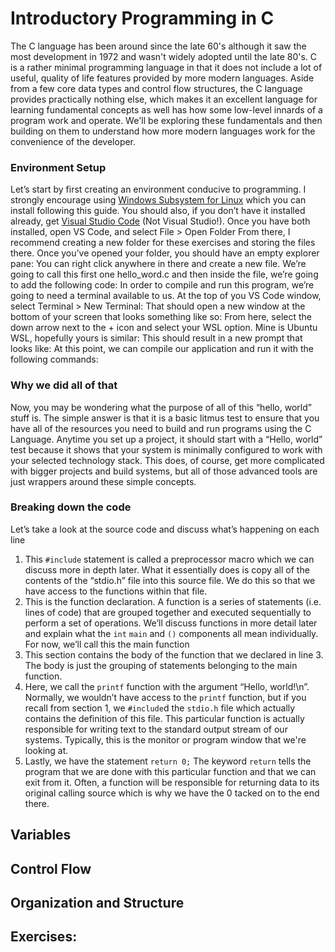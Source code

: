# Introductory Programming in C

The C language has been around since the late 60's although it saw the most development in 1972 and wasn't widely adopted until the late 80's. C is a rather minimal programming language in that it does not include a lot of useful, quality of life features provided by more modern languages. Aside from a few core data types and control flow structures, the C language provides practically nothing else, which makes it an excellent language for learning fundamental concepts as well has how some low-level innards of a program work and operate. We'll be exploring these fundamentals and then building on them to understand how more modern languages work for the convenience of the developer.

### Environment Setup
Let’s start by first creating an environment conducive to programming. I strongly encourage using [Windows Subsystem for Linux](https://learn.microsoft.com/en-us/windows/wsl/install) which you can install following this guide. You should also, if you don’t have it installed already, get [Visual Studio Code](https://code.visualstudio.com/) (Not Visual Studio!). Once you have both installed, open VS Code, and select File > Open Folder
[](images/introduction_to_c_open_folder.PNG)
From there, I recommend creating a new folder for these exercises and storing the files there. Once you’ve opened your folder, you should have an empty explorer pane:
[](images/introduction_to_c_empty_explorer.PNG)
You can right click anywhere in there and create a new file. We’re going to call this first one hello_word.c and then inside the file, we’re going to add the following code:
[](images/introduction_to_c_hello_world.PNG)
In order to compile and run this program, we’re going to need a terminal available to us. At the top of you VS Code window, select Terminal > New Terminal:
[](images/introduction_to_c_new_terminal.PNG)
That should open a new window at the bottom of your screen that looks something like so:
[](images/introduction_to_c_empty_terminal.PNG)
From here, select the down arrow next to the + icon and select your WSL option. Mine is Ubuntu WSL, hopefully yours is similar:
[](images/introduction_to_c_wsl_select.PNG)
This should result in a new prompt that looks like:
[](images/introduction_to_c_wsl_terminal.PNG)
At this point, we can compile our application and run it with the following commands:
[](images/introduction_to_c_code_execution.PNG)

### Why we did all of that
Now, you may be wondering what the purpose of all of this “hello, world” stuff is. The simple answer is that it is a basic litmus test to ensure that you have all of the resources you need to build and run programs using the C Language. Anytime you set up a project, it should start with a “Hello, world” test because it shows that your system is minimally configured to work with your selected technology stack. This does, of course, get more complicated with bigger projects and build systems, but all of those advanced tools are just wrappers around these simple concepts.

### Breaking down the code
Let’s take a look at the source code and discuss what’s happening on each line
[](images/introduction_to_c_code_annotated.PNG)
1. This `#include` statement is called a preprocessor macro which we can discuss more in depth later. What it essentially does is copy all of the contents of the “stdio.h” file into this source file. We do this so that we have access to the functions within that file.
2. This is the function declaration. A function is a series of statements (i.e. lines of code) that are grouped together and executed sequentially to perform a set of operations. We’ll discuss functions in more detail later and explain what the `int` `main` and `()` components all mean individually. For now, we’ll call this the main function
3. This section contains the body of the function that we declared in line 3. The body is just the grouping of statements belonging to the main function.
4. Here, we call the `printf` function with the argument “Hello, world!\n”. Normally, we wouldn’t have access to the `printf` function, but if you recall from section 1, we `#include`d the `stdio.h` file which actually contains the definition of this file. This particular function is actually responsible for writing text to the standard output stream of our systems. Typically, this is the monitor or program window that we're looking at.
5. Lastly, we have the statement `return 0;` The keyword `return` tells the program that we are done with this particular function and that we can exit from it. Often, a function will be responsible for returning data to its original calling source which is why we have the 0 tacked on to the end there.

## Variables
## Control Flow
## Organization and Structure
## Exercises: